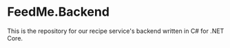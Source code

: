 # FeedMe.Backend
This is the repository for our recipe service's backend written in C# for .NET Core. 